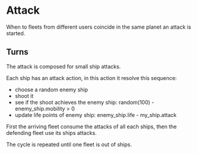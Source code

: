 # Attack

When to fleets from different users coincide in the same planet an attack is started.

## Turns

The attack is composed for small ship attacks.

Each ship has an attack action, in this action it resolve this sequence:

* choose a random enemy ship
* shoot it
* see if the shoot achieves the enemy ship: random(100) - enemy_ship.mobility > 0
* update life points of enemy ship: enemy_ship.life - my_ship.attack

First the arriving fleet consume the attacks of all each ships, then the defending fleet use its ships attacks. 

The cycle is repeated until one fleet is out of ships.